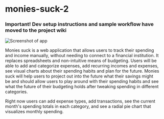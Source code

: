 monies-suck-2
=============
### Important! Dev setup instructions and sample workflow have moved to the project wiki

![Screenshot of app](http://s22.postimg.org/j0lz8a7lt/moniessuck.png "Screenshot")

Monies suck is a web application that allows users to track their spending and income manually, without needing to connect to a financial institution. It replaces spreadsheets and non-intuitive means of budgeting. Users will be able to add and categorize expenses, add recurring incomes and expenses, see visual charts about their spending habits and plan for the future. Monies suck will help users to project out into the future what their savings might be and should allow users to play around with their spending habits and see what the future of their budgeting holds after tweaking spending in different categories.

Right now users can add expense types, add transactions, see the current month's spending totals in each category, and see a radial pie chart that visualizes monthly spending.
